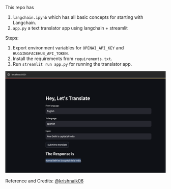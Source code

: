 This repo has 

1) `langchain.ipynb` which has all basic concepts for starting with Langchain.
2) `app.py` a text translator app using langchain + streamlit

Steps:

1) Export environment variables for `OPENAI_API_KEY` and `HUGGINGFACEHUB_API_TOKEN`.
2) Install the requirements from `requirements.txt`.
3) Run `streamlit run app.py` for running the translator app.

![Screenshot](https://github.com/srushti98/langchain-project-basic/blob/main/translator_SS.png)

Reference and Credits: [@krishnaik06](https://github.com/krishnaik06/Complete-Langchain-Tutorials/tree/main)
